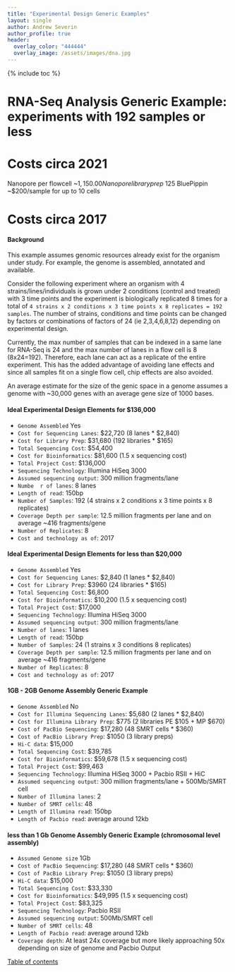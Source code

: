 ```yaml
---
title: "Experimental Design Generic Examples"
layout: single
author: Andrew Severin
author_profile: true
header:
  overlay_color: "444444"
  overlay_image: /assets/images/dna.jpg
---
```


{% include toc %}

# **RNA-Seq Analysis Generic Example:** experiments with 192 samples or less



# Costs circa 2021

Nanopore per flowcell ~$1,150.00
Nanopore library prep ~$125
BluePippin ~$200/sample for up to 10 cells




# Costs circa 2017

#### Background
 This example assumes genomic resources already exist for the organism under study.  For example, the genome is assembled, annotated and available.  

 Consider the following experiment where an organism with 4 strains/lines/individuals is grown under 2 conditions (control and treated) with 3 time points and the experiment is biologically replicated 8 times for a total of ```4 strains x 2 conditions x 3 time points x 8 replicates = 192 samples```.  The number of strains, conditions and time points can be changed by factors or combinations of factors of 24 (ie 2,3,4,6,8,12) depending on experimental design.

 Currently, the max number of samples that can be indexed in a same lane for RNA-Seq is 24 and the max number of lanes in a flow cell is 8 (8x24=192). Therefore, each lane can act as a replicate of the entire experiment.  This has the added advantage of avoiding lane effects and since all samples fit on a single flow cell, chip effects are also avoided.

An average estimate for the size of the genic space in a genome  assumes a genome with ~30,000 genes with an average gene size of 1000 bases.  


#### Ideal Experimental Design Elements for $136,000
* ```Genome Assembled``` Yes
* ```Cost for Sequencing Lanes```: $22,720  (8 lanes * $2,840)
* ```Cost for Library Prep```: $31,680 (192 libraries * $165)
* ```Total Sequencing Cost```: $54,400
* ```Cost for Bioinformatics```: $81,600 (1.5 x sequencing cost)
* ```Total Project Cost```: $136,000
* ```Sequencing Technology```: Illumina HiSeq 3000
* ```Assumed sequencing output```: 300 million fragments/lane
* ```Numbe  r of lanes```: 8 lanes
* ```Length of read```: 150bp
* ```Number of Samples```: 192 (4 strains x 2 conditions x 3 time points x 8 replicates)
* ```Coverage Depth per sample```: 12.5 million fragments per lane and on average ~416 fragments/gene
* ```Number of Replicates```: 8
* ```Cost and technology as of```:  2017

#### Ideal Experimental Design Elements for less than $20,000
* ```Genome Assembled``` Yes
* ```Cost for Sequencing Lanes```: $2,840  (1 lanes * $2,840)
* ```Cost for Library Prep```: $3960 (24 libraries * $165)
* ```Total Sequencing Cost```: $6,800
* ```Cost for Bioinformatics```: $10,200 (1.5 x sequencing cost)
* ```Total Project Cost```: $17,000
* ```Sequencing Technology```: Illumina HiSeq 3000
* ```Assumed sequencing output```: 300 million fragments/lane
* ```Number of lanes```: 1 lanes
* ```Length of read```: 150bp
* ```Number of Samples```: 24 (1 strains x 3 conditions  8 replicates)
* ```Coverage Depth per sample```: 12.5 million fragments per lane and on average ~416 fragments/gene
* ```Number of Replicates```: 8
* ```Cost and technology as of```:  2017

#### 1GB - 2GB Genome Assembly Generic Example
* ```Genome Assembled``` No
* ```Cost for Illumina Sequencing Lanes```: $5,680  (2 lanes * $2,840)
* ```Cost for Illumina Library Prep```: $775 (2 libraries PE $105 + MP $670)
* ```Cost of PacBio Sequencing```: $17,280 (48 SMRT cells * $360)
* ```Cost of PacBio Library Prep```: $1050 (3 library preps)
* ```Hi-C data```: $15,000
* ```Total Sequencing Cost```: $39,785
* ```Cost for Bioinformatics```: $59,678 (1.5 x sequencing cost)
* ```Total Project Cost```: $99,463
* ```Sequencing Technology```: Illumina HiSeq 3000 + Pacbio RSII + HiC
* ```Assumed sequencing output```: 300 million fragments/lane + 500Mb/SMRT cell
* ```Number of Illumina lanes```: 2
* ```Number of SMRT cells```: 48
* ```Length of Illumina read```: 150bp
* ```Length of Pacbio read```: average around 12kb

#### less than 1 Gb Genome Assembly Generic Example (chromosomal level assembly)
* ```Assumed Genome size``` 1Gb
* ```Cost of PacBio Sequencing```: $17,280 (48 SMRT cells * $360)
* ```Cost of PacBio Library Prep```: $1050 (3 library preps)
* ```Hi-C data```: $15,000
* ```Total Sequencing Cost```: $33,330
* ```Cost for Bioinformatics```: $49,995 (1.5 x sequencing cost)
* ```Total Project Cost```: $83,325
* ```Sequencing Technology```: Pacbio RSII
* ```Assumed sequencing output```: 500Mb/SMRT cell
* ```Number of SMRT cells```: 48
* ```Length of Pacbio read```: average around 12kb
* ```Coverage depth```: At least 24x coverage but more likely approaching 50x depending on size of genome and Pacbio Output


[Table of contents](https://isugenomics.github.io/bioinformatics-workbook/)
